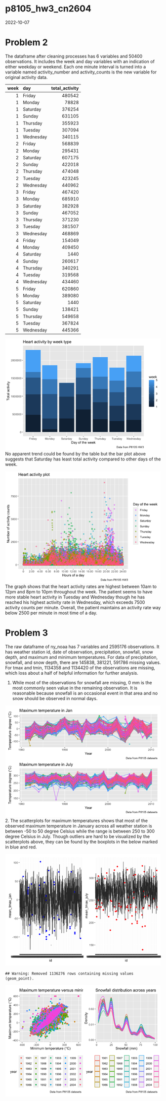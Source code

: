 p8105_hw3_cn2604
================
2022-10-07

# Problem 2

The dataframe after cleaning processes has 6 variables and 50400
observations. It includes the week and day variables with an indication
of either weekday or weekend. Each one minute interval is turned into a
variable named activity_number and activity_counts is the new variable
for original activity data.

| week | day       | total_activity |
|-----:|:----------|---------------:|
|    1 | Friday    |         480542 |
|    1 | Monday    |          78828 |
|    1 | Saturday  |         376254 |
|    1 | Sunday    |         631105 |
|    1 | Thursday  |         355923 |
|    1 | Tuesday   |         307094 |
|    1 | Wednesday |         340115 |
|    2 | Friday    |         568839 |
|    2 | Monday    |         295431 |
|    2 | Saturday  |         607175 |
|    2 | Sunday    |         422018 |
|    2 | Thursday  |         474048 |
|    2 | Tuesday   |         423245 |
|    2 | Wednesday |         440962 |
|    3 | Friday    |         467420 |
|    3 | Monday    |         685910 |
|    3 | Saturday  |         382928 |
|    3 | Sunday    |         467052 |
|    3 | Thursday  |         371230 |
|    3 | Tuesday   |         381507 |
|    3 | Wednesday |         468869 |
|    4 | Friday    |         154049 |
|    4 | Monday    |         409450 |
|    4 | Saturday  |           1440 |
|    4 | Sunday    |         260617 |
|    4 | Thursday  |         340291 |
|    4 | Tuesday   |         319568 |
|    4 | Wednesday |         434460 |
|    5 | Friday    |         620860 |
|    5 | Monday    |         389080 |
|    5 | Saturday  |           1440 |
|    5 | Sunday    |         138421 |
|    5 | Thursday  |         549658 |
|    5 | Tuesday   |         367824 |
|    5 | Wednesday |         445366 |

![](p8105_hw3_cn2604_files/figure-gfm/show_table-1.png)<!-- --> No
apparent trend could be found by the table but the bar plot above
suggests that Saturday has least total activity compared to other days
of the week.

![](p8105_hw3_cn2604_files/figure-gfm/plot_heart_activity-1.png)<!-- -->
The graph shows that the heart activity rates are highest between 10am
to 12pm and 8pm to 10pm throughout the week. The patient seems to have
more stable heart activity in Tuesday and Wednesday though he has
reached his highest activity rate in Wednesday, which exceeds 7500
activity counts per minute. Overall, the patient maintains an activity
rate way below 2500 per minute in most time of a day.

# Problem 3

The raw dataframe of ny_noaa has 7 variables and 2595176 observations.
It has weather station id, date of observation, precipitation, snowfall,
snow depth, and maximum and minimum temperatures. For data of
precipitation, snowfall, and snow depth, there are 145838, 381221,
591786 missing values. For tmax and tmin, 1134358 and 1134420 of the
observations are missing, which loss about a half of helpful information
for further analysis.

1.  While most of the observations for snowfall are missing, 0 mm is the
    most commonly seen value in the remaining observation. It is
    reasonable because snowfall is an occasional event in that area and
    no snow should be observed in normal days.

![](p8105_hw3_cn2604_files/figure-gfm/plots-1.png)<!-- --> 2. The
scatterplots for maximum temperatures shows that most of the observed
maximum temperature in January across all weather station is between -50
to 50 degree Celsius while the range is between 250 to 300 degree
Celsius in July. Though outliers are hard to be visualized by the
scatterplots above, they can be found by the boxplots in the below
marked in blue and red.

![](p8105_hw3_cn2604_files/figure-gfm/boxplots-1.png)<!-- -->

    ## Warning: Removed 1136276 rows containing missing values (geom_point).

![](p8105_hw3_cn2604_files/figure-gfm/question_3-1.png)<!-- -->
